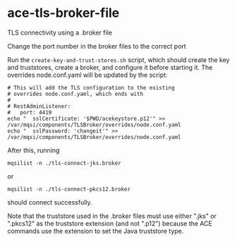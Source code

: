 # ace-tls-broker-file
TLS connectivity using a .broker file

Change the port number in the broker files to the correct port

Run the `create-key-and-trust-stores.sh` script, which should create the
key and truststores, create a broker, and configure it before starting it.
The overrides node.conf.yaml will be updated by the script:
```
# This will add the TLS configuration to the existing
# overrides node.conf.yaml, which ends with
#
# RestAdminListener:
#   port: 4419
echo "  sslCertificate: '$PWD/acekeystore.p12'" >> /var/mqsi/components/TLSBroker/overrides/node.conf.yaml
echo "  sslPassword: 'changeit'" >> /var/mqsi/components/TLSBroker/overrides/node.conf.yaml
```

After this, running
```
mqsilist -n ./tls-connect-jks.broker
```
or
```
mqsilist -n ./tls-connect-pkcs12.broker
```
should connect successfully.

Note that the truststore used in the .broker files must use either ".jks" or ".pkcs12" as
the truststore extension (and not ".p12") because the ACE commands use the extension to set
the Java truststore type.

